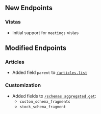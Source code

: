 ## New Endpoints

### Vistas
  - Initial support for `meetings` vistas

## Modified Endpoints

### Articles
- Added field `parent` to [`/articles.list`](/public/api-reference/articles/list-articles-post)

### Customization
- Added fields to [`/schemas.aggregated.get`](/public/api-reference/customization/aggregated-schema-get):
  - `custom_schema_fragments`
  - `stock_schema_fragment`
